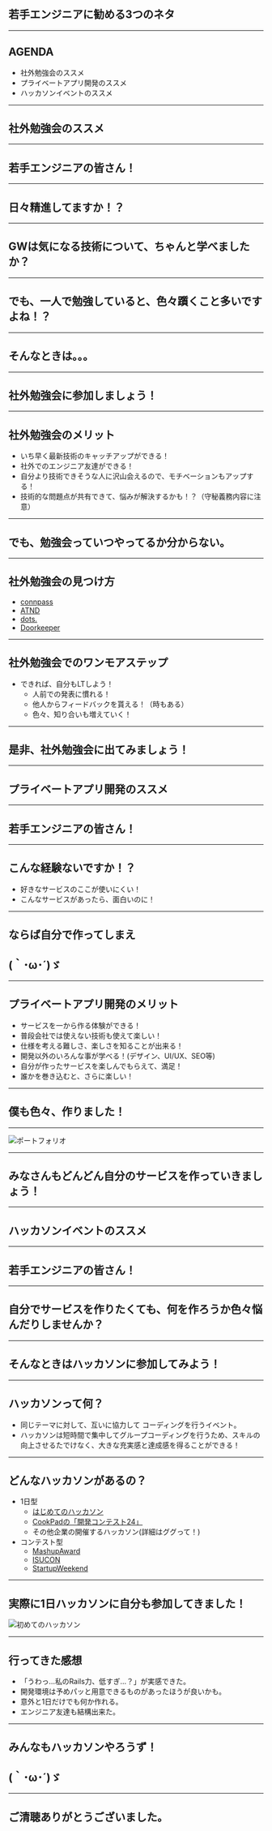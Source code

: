## 若手エンジニアに勧める3つのネタ

---

## AGENDA
- 社外勉強会のススメ
- プライベートアプリ開発のススメ
- ハッカソンイベントのススメ

---

## 社外勉強会のススメ

---

## 若手エンジニアの皆さん！

---

## 日々精進してますか！？

---

## GWは気になる技術について、ちゃんと学べましたか？

---

## でも、一人で勉強していると、色々躓くこと多いですよね！？

---

## そんなときは。。。

---

## 社外勉強会に参加しましょう！

---

## 社外勉強会のメリット
- いち早く最新技術のキャッチアップができる！
- 社外でのエンジニア友達ができる！
- 自分より技術できそうな人に沢山会えるので、モチベーションもアップする！
- 技術的な問題点が共有できて、悩みが解決するかも！？（守秘義務内容に注意）

---

## でも、勉強会っていつやってるか分からない。

---

## 社外勉強会の見つけ方
- [connpass](http://connpass.com/)
- [ATND](https://atnd.org/)
- [dots.](http://eventdots.jp/)
- [Doorkeeper](https://www.doorkeeper.jp/)

---

## 社外勉強会でのワンモアステップ
- できれば、自分もLTしよう！
  - 人前での発表に慣れる！
  - 他人からフィードバックを貰える！（時もある）
  - 色々、知り合いも増えていく！

---

## 是非、社外勉強会に出てみましょう！

---

## プライベートアプリ開発のススメ

---

## 若手エンジニアの皆さん！

---

## こんな経験ないですか！？
- 好きなサービスのここが使いにくい！
- こんなサービスがあったら、面白いのに！

---

## ならば自分で作ってしまえ
## (｀･ω･´)ゞ

---

## プライベートアプリ開発のメリット
- サービスを一から作る体験ができる！
- 普段会社では使えない技術も使えて楽しい！
- 仕様を考える難しさ、楽しさを知ることが出来る！
- 開発以外のいろんな事が学べる！(デザイン、UI/UX、SEO等)
- 自分が作ったサービスを楽しんでもらえて、満足！
- 誰かを巻き込むと、さらに楽しい！

---

## 僕も色々、作りました！

---

![ポートフォリオ](slides/images/portfolio.png)

---

## みなさんもどんどん自分のサービスを作っていきましょう！

---

## ハッカソンイベントのススメ

---

## 若手エンジニアの皆さん！

---

## 自分でサービスを作りたくても、何を作ろうか色々悩んだりしませんか？

---

## そんなときはハッカソンに参加してみよう！

---

## ハッカソンって何？
- 同じテーマに対して、互いに協力して コーディングを行うイベント。
- ハッカソンは短時間で集中してグループコーディングを行うため、スキルの向上させるたでけなく、大きな充実感と達成感を得ることができる！

---

## どんなハッカソンがあるの？
- 1日型
  - [はじめてのハッカソン](https://hackathon-firststep.doorkeeper.jp/)
  - [CookPadの「開発コンテスト24」](https://info.cookpad.com/24contest_5)
  - その他企業の開催するハッカソン(詳細はググって！)
- コンテスト型
  - [MashupAward](http://mashupaward.jp/)
  - [ISUCON](http://isucon.net/)
  - [StartupWeekend](http://tokyo.startupweekend.org/)

---

## 実際に1日ハッカソンに自分も参加してきました！
![初めてのハッカソン](slides/images/first_hackathon.jpg)

---

## 行ってきた感想
- 「うわっ…私のRails力、低すぎ…？」が実感できた。
- 開発環境は予めパッと用意できるものがあったほうが良いかも。
- 意外と1日だけでも何か作れる。
- エンジニア友達も結構出来た。

---

## みんなもハッカソンやろうず！
## (｀･ω･´)ゞ

---

## ご清聴ありがとうございました。
